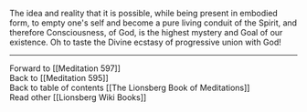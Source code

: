 The idea and reality that it is possible, while being present in embodied form, to empty one's self and become a pure living conduit of the Spirit, and therefore Consciousness, of God, is the highest mystery and Goal of our existence. Oh to taste the Divine ecstasy of progressive union with God!

___

Forward to [[Meditation 597]]  
Back to [[Meditation 595]]  
Back to table of contents [[The Lionsberg Book of Meditations]]  
Read other [[Lionsberg Wiki Books]] 